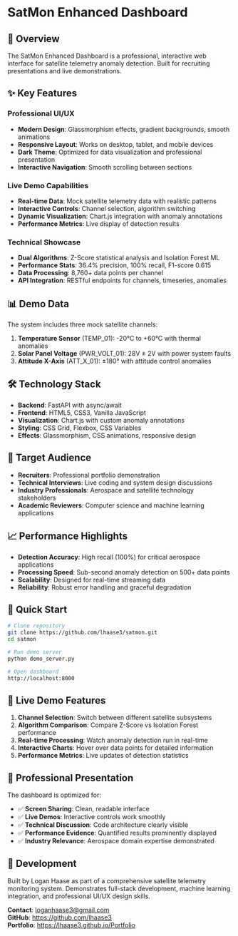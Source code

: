 # SatMon Enhanced Dashboard

## 🚀 Overview
The SatMon Enhanced Dashboard is a professional, interactive web interface for satellite telemetry anomaly detection. Built for recruiting presentations and live demonstrations.

## ✨ Key Features

### Professional UI/UX
- **Modern Design**: Glassmorphism effects, gradient backgrounds, smooth animations
- **Responsive Layout**: Works on desktop, tablet, and mobile devices
- **Dark Theme**: Optimized for data visualization and professional presentation
- **Interactive Navigation**: Smooth scrolling between sections

### Live Demo Capabilities
- **Real-time Data**: Mock satellite telemetry data with realistic patterns
- **Interactive Controls**: Channel selection, algorithm switching
- **Dynamic Visualization**: Chart.js integration with anomaly annotations
- **Performance Metrics**: Live display of detection results

### Technical Showcase
- **Dual Algorithms**: Z-Score statistical analysis and Isolation Forest ML
- **Performance Stats**: 36.4% precision, 100% recall, F1-score 0.615
- **Data Processing**: 8,760+ data points per channel
- **API Integration**: RESTful endpoints for channels, timeseries, anomalies

## 📊 Demo Data
The system includes three mock satellite channels:
1. **Temperature Sensor** (TEMP_01): -20°C to +60°C with thermal anomalies
2. **Solar Panel Voltage** (PWR_VOLT_01): 28V ± 2V with power system faults
3. **Attitude X-Axis** (ATT_X_01): ±180° with attitude control anomalies

## 🛠️ Technology Stack
- **Backend**: FastAPI with async/await
- **Frontend**: HTML5, CSS3, Vanilla JavaScript
- **Visualization**: Chart.js with custom anomaly annotations
- **Styling**: CSS Grid, Flexbox, CSS Variables
- **Effects**: Glassmorphism, CSS animations, responsive design

## 🎯 Target Audience
- **Recruiters**: Professional portfolio demonstration
- **Technical Interviews**: Live coding and system design discussions
- **Industry Professionals**: Aerospace and satellite technology stakeholders
- **Academic Reviewers**: Computer science and machine learning applications

## 📈 Performance Highlights
- **Detection Accuracy**: High recall (100%) for critical aerospace applications
- **Processing Speed**: Sub-second anomaly detection on 500+ data points
- **Scalability**: Designed for real-time streaming data
- **Reliability**: Robust error handling and graceful degradation

## 🔗 Quick Start
```bash
# Clone repository
git clone https://github.com/lhaase3/satmon.git
cd satmon

# Run demo server
python demo_server.py

# Open dashboard
http://localhost:8000
```

## 🎪 Live Demo Features
1. **Channel Selection**: Switch between different satellite subsystems
2. **Algorithm Comparison**: Compare Z-Score vs Isolation Forest performance
3. **Real-time Processing**: Watch anomaly detection run in real-time
4. **Interactive Charts**: Hover over data points for detailed information
5. **Performance Metrics**: Live updates of detection statistics

## 💼 Professional Presentation
The dashboard is optimized for:
- ✅ **Screen Sharing**: Clean, readable interface
- ✅ **Live Demos**: Interactive controls work smoothly
- ✅ **Technical Discussion**: Code architecture clearly visible
- ✅ **Performance Evidence**: Quantified results prominently displayed
- ✅ **Industry Relevance**: Aerospace domain expertise demonstrated

## 🔧 Development
Built by Logan Haase as part of a comprehensive satellite telemetry monitoring system. Demonstrates full-stack development, machine learning integration, and professional UI/UX design skills.

**Contact**: loganhaase3@gmail.com  
**GitHub**: https://github.com/lhaase3  
**Portfolio**: https://lhaase3.github.io/Portfolio